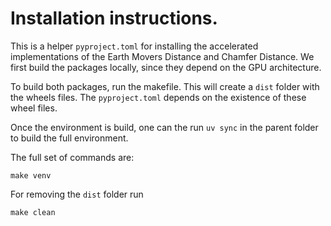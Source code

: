 # Installation instructions. 

This is a helper `pyproject.toml` for installing the accelerated 
implementations of the Earth Movers Distance and Chamfer Distance. 
We first build the packages locally, since they depend on the GPU 
architecture. 

To build both packages, run the makefile. This will create a `dist` folder with the wheels 
files. The `pyproject.toml` depends on the existence of these wheel files. 

Once the environment is build, one can the run `uv sync` in the parent folder to build the 
full environment. 

The full set of commands are: 

```{shell}
make venv
```
For removing the `dist` folder run 

```{shell}
make clean
```



